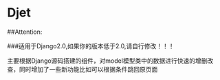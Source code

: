 # Djet
##Attention:

###适用于Django2.0,如果你的版本低于2.0,请自行修改！！！

主要根据Django源码搭建的组件，对model模型类中的数据进行快速的增删改查，同时增加了一些新功能比如可以根据条件跳回原页面
